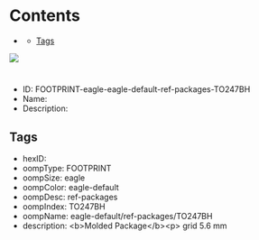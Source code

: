 



Contents
========

* [](#)
	* [Tags](#tags)
  
![][im]
# 

- ID: FOOTPRINT-eagle-eagle-default-ref-packages-TO247BH
- Name: 
- Description: 

## Tags

- hexID: 
- oompType: FOOTPRINT
- oompSize: eagle
- oompColor: eagle-default
- oompDesc: ref-packages
- oompIndex: TO247BH
- oompName: eagle-default/ref-packages/TO247BH
- description: &lt;b&gt;Molded Package&lt;/b&gt;&lt;p&gt;&#xD;
grid 5.6 mm



[im]: image.png
